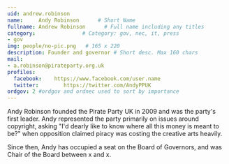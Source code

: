 ```yaml
---
uid: andrew.robinson
name:     Andy Robinson      # Short Name
fullname: Andrew Robinson      # Full name including any titles
category:               # Category: gov, nec, it, press
- gov
img: people/no-pic.png   # 165 x 220
description: Founder and governor # Short desc. Max 160 chars
mail:
- a.robinson@pirateparty.org.uk
profiles:
  facebook:    https://www.facebook.com/user.name
  twitter:        https://twitter.com/AndyPPUK
ordgov: 2 #ordgov and ordnec used to sort by importance
---
```


Andy Robinson founded the Pirate Party UK in 2009 and was the party's first leader. Andy represented the party primarily on issues around copyright, asking "I'd dearly like to know where all this money is meant to be?" when opposition claimed piracy was costing the creative arts heavily.

Since then, Andy has occupied a seat on the Board of Governors, and was Chair of the Board between x and x.